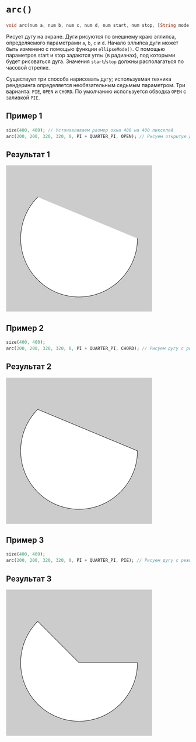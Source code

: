 # `arc()`

```dart
void arc(num a, num b, num c, num d, num start, num stop, [String mode = OPEN_STROKE_PIE_FILL])
```

Рисует дугу на экране. Дуги рисуются по внешнему краю эллипса, определяемого параметрами `a`, `b`, `c` и `d`. Начало эллипса дуги может быть изменено с помощью функции `ellipseMode()`. С помощью параметров start и stop задаются углы (в радианах), под которыми будет рисоваться дуга. Значения `start`/`stop` должны располагаться по часовой стрелке.

Существует три способа нарисовать дугу; используемая техника рендеринга определяется необязательным седьмым параметром. Три варианта: `PIE`, `OPEN` и `CHORD`. По умолчанию используется обводка `OPEN` с заливкой `PIE`.

## Пример 1

```dart
size(400, 400); // Устанавливаем размер окна 400 на 400 пикселей
arc(200, 200, 320, 320, 0, PI + QUARTER_PI, OPEN); // Рисуем открытую дугу
```

## Результат 1

<img src="/_images/arc_1.png" width="400" height="400" />

## Пример 2

```dart
size(400, 400);
arc(200, 200, 320, 320, 0, PI + QUARTER_PI, CHORD); // Рисуем дугу с режимом CHORD
```

## Результат 2

<img src="/_images/arc_2.png" width="400" height="400" />

## Пример 3

```dart
size(400, 400);
arc(200, 200, 320, 320, 0, PI + QUARTER_PI, PIE); // Рисуем дугу с режимом PIE
```

## Результат 3

<img src="/_images/arc_3.png" width="400" height="400" />
